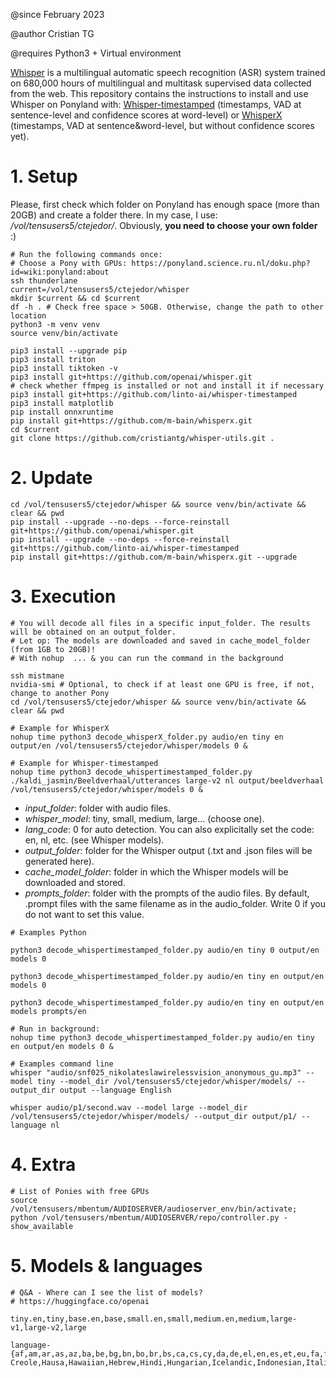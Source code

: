 @since February 2023

@author Cristian TG

@requires Python3 + Virtual environment


[Whisper](https://github.com/openai/whisper/) is a multilingual automatic speech recognition (ASR) system trained on 680,000 hours of multilingual and multitask supervised data collected from the web.
This repository contains the instructions to install and use Whisper on Ponyland with: 
[Whisper-timestamped](https://github.com/linto-ai/whisper-timestampe/d) (timestamps, VAD at sentence-level and confidence scores at word-level) or [WhisperX](https://github.com/m-bain/whisperX/) (timestamps, VAD at sentence&word-level, but without confidence scores yet).


# 1. Setup
Please, first check which folder on Ponyland has enough space (more than 20GB) and create a folder there. In my case, I use: */vol/tensusers5/ctejedor/*. Obviously, **you need to choose your own folder** :)

```
# Run the following commands once:
# Choose a Pony with GPUs: https://ponyland.science.ru.nl/doku.php?id=wiki:ponyland:about
ssh thunderlane
current=/vol/tensusers5/ctejedor/whisper
mkdir $current && cd $current
df -h . # Check free space > 50GB. Otherwise, change the path to other location
python3 -m venv venv
source venv/bin/activate

pip3 install --upgrade pip
pip3 install triton
pip3 install tiktoken -v
pip3 install git+https://github.com/openai/whisper.git
# check whether ffmpeg is installed or not and install it if necessary
pip3 install git+https://github.com/linto-ai/whisper-timestamped
pip3 install matplotlib
pip install onnxruntime
pip install git+https://github.com/m-bain/whisperx.git
cd $current
git clone https://github.com/cristiantg/whisper-utils.git .
```

# 2. Update
```
cd /vol/tensusers5/ctejedor/whisper && source venv/bin/activate && clear && pwd
pip install --upgrade --no-deps --force-reinstall git+https://github.com/openai/whisper.git
pip install --upgrade --no-deps --force-reinstall git+https://github.com/linto-ai/whisper-timestamped
pip install git+https://github.com/m-bain/whisperx.git --upgrade
```


# 3. Execution

```
# You will decode all files in a specific input_folder. The results will be obtained on an output_folder.
# Let op: The models are downloaded and saved in cache_model_folder (from 1GB to 20GB)!
# With nohup  ... & you can run the command in the background

ssh mistmane
nvidia-smi # Optional, to check if at least one GPU is free, if not, change to another Pony
cd /vol/tensusers5/ctejedor/whisper && source venv/bin/activate && clear && pwd

# Example for WhisperX
nohup time python3 decode_whisperX_folder.py audio/en tiny en output/en /vol/tensusers5/ctejedor/whisper/models 0 &

# Example for Whisper-timestamped
nohup time python3 decode_whispertimestamped_folder.py ./kaldi_jasmin/Beeldverhaal/utterances large-v2 nl output/beeldverhaal /vol/tensusers5/ctejedor/whisper/models 0 &
```

- *input_folder*: folder with audio files.
- *whisper_model*: tiny, small, medium, large… (choose one).
- *lang_code*: 0 for auto detection. You can also explicitally set the code: en, nl, etc. (see Whisper models).
- *output_folder*: folder for the Whisper output (.txt and .json files will be generated here).
- *cache_model_folder*: folder in which the Whisper models will be downloaded and stored.
- *prompts_folder*: folder with the prompts of the audio files. By default, .prompt files with the same filename as in the audio_folder. Write 0 if you do not want to set this value.


```
# Examples Python

python3 decode_whispertimestamped_folder.py audio/en tiny 0 output/en models 0

python3 decode_whispertimestamped_folder.py audio/en tiny en output/en models 0

python3 decode_whispertimestamped_folder.py audio/en tiny en output/en models prompts/en

# Run in background:
nohup time python3 decode_whispertimestamped_folder.py audio/en tiny en output/en models 0 &
```
```
# Examples command line
whisper "audio/snf025_nikolateslawirelessvision_anonymous_gu.mp3" --model tiny --model_dir /vol/tensusers5/ctejedor/whisper/models/ --output_dir output --language English

whisper audio/p1/second.wav --model large --model_dir /vol/tensusers5/ctejedor/whisper/models/ --output_dir output/p1/ --language nl
```


# 4. Extra

```
# List of Ponies with free GPUs
source /vol/tensusers/mbentum/AUDIOSERVER/audioserver_env/bin/activate;
python /vol/tensusers/mbentum/AUDIOSERVER/repo/controller.py -show_available
```


# 5. Models & languages

```
# Q&A - Where can I see the list of models?
# https://huggingface.co/openai

tiny.en,tiny,base.en,base,small.en,small,medium.en,medium,large-v1,large-v2,large

language-
{af,am,ar,as,az,ba,be,bg,bn,bo,br,bs,ca,cs,cy,da,de,el,en,es,et,eu,fa,fi,fo,fr,gl,gu,ha,haw,he,hi,hr,ht,hu,hy,id,is,it,ja,jw,ka,kk,km,kn,ko,la,lb,ln,lo,lt,lv,mg,mi,mk,ml,mn,mr,ms,mt,my,ne,nl,nn,no,oc,pa,pl,ps,pt,ro,ru,sa,sd,si,sk,sl,sn,so,sq,sr,su,sv,sw,ta,te,tg,th,tk,tl,tr,tt,uk,ur,uz,vi,yi,yo,zh,Afrikaans,Albanian,Amharic,Arabic,Armenian,Assamese,Azerbaijani,Bashkir,Basque,Belarusian,Bengali,Bosnian,Breton,Bulgarian,Burmese,Castilian,Catalan,Chinese,Croatian,Czech,Danish,Dutch,English,Estonian,Faroese,Finnish,Flemish,French,Galician,Georgian,German,Greek,Gujarati,Haitian,Haitian Creole,Hausa,Hawaiian,Hebrew,Hindi,Hungarian,Icelandic,Indonesian,Italian,Japanese,Javanese,Kannada,Kazakh,Khmer,Korean,Lao,Latin,Latvian,Letzeburgesch,Lingala,Lithuanian,Luxembourgish,Macedonian,Malagasy,Malay,Malayalam,Maltese,Maori,Marathi,Moldavian,Moldovan,Mongolian,Myanmar,Nepali,Norwegian,Nynorsk,Occitan,Panjabi,Pashto,Persian,Polish,Portuguese,Punjabi,Pushto,Romanian,Russian,Sanskrit,Serbian,Shona,Sindhi,Sinhala,Sinhalese,Slovak,Slovenian,Somali,Spanish,Sundanese,Swahili,Swedish,Tagalog,Tajik,Tamil,Tatar,Telugu,Thai,Tibetan,Turkish,Turkmen,Ukrainian,Urdu,Uzbek,Valencian,Vietnamese,Welsh,Yiddish,Yoruba}]
```
